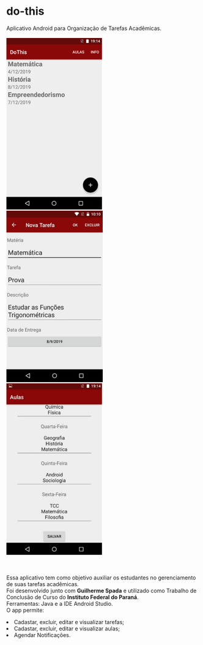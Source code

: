 # do-this
Aplicativo Android para Organização de Tarefas Acadêmicas. <br><br>
<img src="https://github.com/viniciusmioto/portfolio/blob/master/img/prints/dothis-2.png" width="250"/>
<img src="https://github.com/viniciusmioto/portfolio/blob/master/img/prints/do-this.jpg" width="252"/>
<img src="https://github.com/viniciusmioto/portfolio/blob/master/img/prints/dothis-3.png" width="250"/>

<br><br>
Essa aplicativo tem como objetivo auxiliar os estudantes no gerenciamento de suas tarefas acadêmicas.<br>
Foi desenvolvido junto com **Guilherme Spada** e utilizado como Trabalho de Conclusão de Curso do **Instituto Federal do Paraná**.<br>
Ferramentas: Java e a IDE Android Studio.<br>
O app permite:
<li> Cadastar, excluir, editar e visualizar tarefas;
<li> Cadastar, excluir, editar e visualizar aulas;
<li> Agendar Notificações.
